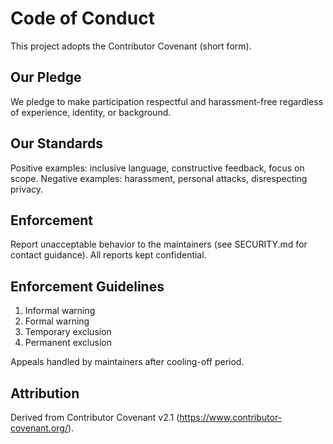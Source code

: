 # Code of Conduct

This project adopts the Contributor Covenant (short form).

## Our Pledge

We pledge to make participation respectful and harassment-free regardless of experience, identity, or background.

## Our Standards

Positive examples: inclusive language, constructive feedback, focus on scope. Negative examples: harassment, personal attacks, disrespecting privacy.

## Enforcement

Report unacceptable behavior to the maintainers (see SECURITY.md for contact guidance). All reports kept confidential.

## Enforcement Guidelines

1. Informal warning
2. Formal warning
3. Temporary exclusion
4. Permanent exclusion

Appeals handled by maintainers after cooling-off period.

## Attribution

Derived from Contributor Covenant v2.1 (https://www.contributor-covenant.org/).
